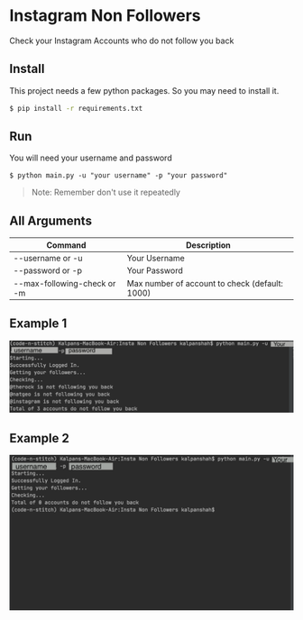 # Instagram Non Followers

Check your Instagram Accounts who do not follow you back


## Install

This project needs a few python packages. So you may need
to install it.


```sh
$ pip install -r requirements.txt
```

## Run


You will need your username and password 

```
$ python main.py -u "your username" -p "your password"
```
> Note: Remember don't use it repeatedly 

## All Arguments
Command | Description
------------ | -------------
--username or -u | Your Username
--password or -p | Your Password
--max-following-check or -m | Max number of account to check (default: 1000)




## Example 1

<img src="ScreenShots/screenshot1.png" alt="drawing" width="1403"/>

## Example 2
<img src="ScreenShots/screenshot2.png" alt="drawing" width="1404"/>


